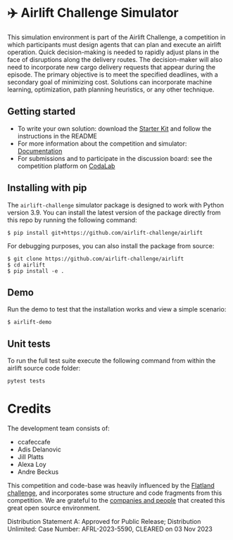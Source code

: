 # ✈️ Airlift Challenge Simulator

This simulation environment is part of the Airlift Challenge, a competition in which participants must design agents that can plan and execute an airlift operation.
Quick decision-making is needed to rapidly adjust plans in the face of disruptions along the delivery routes.
The decision-maker will also need to incorporate new cargo delivery requests that appear during the episode.
The primary objective is to meet the specified deadlines, with a secondary goal of minimizing cost.
Solutions can incorporate machine learning, optimization, path planning heuristics, or any other technique.

## Getting started
* To write your own solution: download the [Starter Kit](https://github.com/airlift-challenge/airlift-starter-kit) and follow the instructions in the README
* For more information about the competition and simulator: [Documentation](https://airlift-challenge.github.io/)
* For submissions and to participate in the discussion board: see the competition platform on [CodaLab](https://codalab.lisn.upsaclay.fr/competitions/0000)

## Installing with pip
The `airlift-challenge` simulator package is designed to work with Python version 3.9.
You can install the latest version of the package directly from this repo by running the following command:
```console
$ pip install git+https://github.com/airlift-challenge/airlift
```

For debugging purposes, you can also install the package from source:
```console
$ git clone https://github.com/airlift-challenge/airlift
$ cd airlift
$ pip install -e .
```

## Demo
Run the demo to test that the installation works and view a simple scenario:
```console
$ airlift-demo
```

## Unit tests
To run the full test suite execute the following command from within the airlift source code folder:
```console
pytest tests
```

# Credits
The development team consists of:
* ccafeccafe
* Adis Delanovic
* Jill Platts
* Alexa Loy
* Andre Beckus

This competition and code-base was heavily influenced by the [Flatland challenge](https://gitlab.aicrowd.com/flatland/flatland/), and incorporates some structure and code fragments from this competition.
We are grateful to the [companies and people](https://gitlab.aicrowd.com/flatland/flatland/#-credits) that created this great open source environment. 

Distribution Statement A: Approved for Public Release; Distribution Unlimited: Case Number: AFRL-2023-5590, CLEARED on 03 Nov 2023